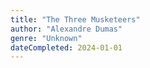 ```yaml
---
title: "The Three Musketeers"
author: "Alexandre Dumas"
genre: "Unknown"
dateCompleted: 2024-01-01
---
```


